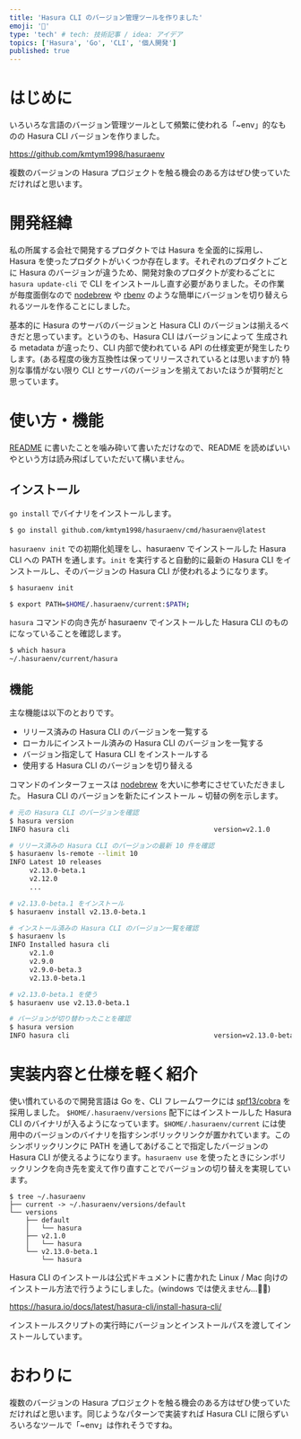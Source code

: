 ```yaml
---
title: 'Hasura CLI のバージョン管理ツールを作りました'
emoji: '🕺'
type: 'tech' # tech: 技術記事 / idea: アイデア
topics: ['Hasura', 'Go', 'CLI', '個人開発']
published: true
---
```


# はじめに

いろいろな言語のバージョン管理ツールとして頻繁に使われる「~env」的なものの Hasura CLI バージョンを作りました。

https://github.com/kmtym1998/hasuraenv

複数のバージョンの Hasura プロジェクトを触る機会のある方はぜひ使っていただければと思います。

# 開発経緯

私の所属する会社で開発するプロダクトでは Hasura を全面的に採用し、Hasura を使ったプロダクトがいくつか存在します。それぞれのプロダクトごとに Hasura のバージョンが違うため、開発対象のプロダクトが変わるごとに `hasura update-cli` で CLI をインストールし直す必要がありました。その作業が毎度面倒なので [nodebrew](https://github.com/hokaccha/nodebrew) や [rbenv](https://github.com/rbenv/rbenv) のような簡単にバージョンを切り替えられるツールを作ることにしました。

基本的に Hasura のサーバのバージョンと Hasura CLI のバージョンは揃えるべきだと思っています。というのも、Hasura CLI はバージョンによって 生成される metadata が違ったり、CLI 内部で使われている API の仕様変更が発生したりします。(ある程度の後方互換性は保ってリリースされているとは思いますが) 特別な事情がない限り CLI とサーバのバージョンを揃えておいたほうが賢明だと思っています。

# 使い方・機能

[README](https://github.com/kmtym1998/hasuraenv/blob/main/README.md) に書いたことを噛み砕いて書いただけなので、README を読めばいいやという方は読み飛ばしていただいて構いません。

## インストール

`go install` でバイナリをインストールします。

```sh
$ go install github.com/kmtym1998/hasuraenv/cmd/hasuraenv@latest
```

`hasuraenv init` での初期化処理をし、hasuraenv でインストールした Hasura CLI への PATH を通します。`init` を実行すると自動的に最新の Hasura CLI をインストールし、そのバージョンの Hasura CLI が使われるようになります。

```sh
$ hasuraenv init

$ export PATH=$HOME/.hasuraenv/current:$PATH;
```

`hasura` コマンドの向き先が hasuraenv でインストールした Hasura CLI のものになっていることを確認します。

```sh
$ which hasura
~/.hasuraenv/current/hasura
```

## 機能

主な機能は以下のとおりです。

- リリース済みの Hasura CLI のバージョンを一覧する
- ローカルにインストール済みの Hasura CLI のバージョンを一覧する
- バージョン指定して Hasura CLI をインストールする
- 使用する Hasura CLI のバージョンを切り替える

コマンドのインターフェースは [nodebrew](https://github.com/hokaccha/nodebrew) を大いに参考にさせていただきました。
Hasura CLI のバージョンを新たにインストール ~ 切替の例を示します。

```sh
# 元の Hasura CLI のバージョンを確認
$ hasura version
INFO hasura cli                                    version=v2.1.0

# リリース済みの Hasura CLI のバージョンの最新 10 件を確認
$ hasuraenv ls-remote --limit 10
INFO Latest 10 releases
     v2.13.0-beta.1
     v2.12.0
     ...

# v2.13.0-beta.1 をインストール
$ hasuraenv install v2.13.0-beta.1

# インストール済みの Hasura CLI のバージョン一覧を確認
$ hasuraenv ls
INFO Installed hasura cli
     v2.1.0
     v2.9.0
     v2.9.0-beta.3
     v2.13.0-beta.1

# v2.13.0-beta.1 を使う
$ hasuraenv use v2.13.0-beta.1

# バージョンが切り替わったことを確認
$ hasura version
INFO hasura cli                                    version=v2.13.0-beta.1
```

# 実装内容と仕様を軽く紹介

使い慣れているので開発言語は Go を、CLI フレームワークには [spf13/cobra](https://github.com/spf13/cobra) を採用しました。
`$HOME/.hasuraenv/versions` 配下にはインストールした Hasura CLI のバイナリが入るようになっています。`$HOME/.hasuraenv/current` には使用中のバージョンのバイナリを指すシンボリックリンクが置かれています。このシンボリックリンクに PATH を通してあげることで指定したバージョンの Hasura CLI が使えるようになります。`hasuraenv use` を使ったときにシンボリックリンクを向き先を変えて作り直すことでバージョンの切り替えを実現しています。

```text:ディレクトリ構造
$ tree ~/.hasuraenv
├── current -> ~/.hasuraenv/versions/default
└── versions
    ├── default
    │   └── hasura
    ├── v2.1.0
    │   └── hasura
    └── v2.13.0-beta.1
        └── hasura
```

Hasura CLI のインストールは公式ドキュメントに書かれた Linux / Mac 向けのインストール方法で行うようにしました。(windows では使えません...🙇‍♂️)

https://hasura.io/docs/latest/hasura-cli/install-hasura-cli/

インストールスクリプトの実行時にバージョンとインストールパスを渡してインストールしています。

# おわりに

複数のバージョンの Hasura プロジェクトを触る機会のある方はぜひ使っていただければと思います。同じようなパターンで実装すれば Hasura CLI に限らずいろいろなツールで「~env」は作れそうですね。
